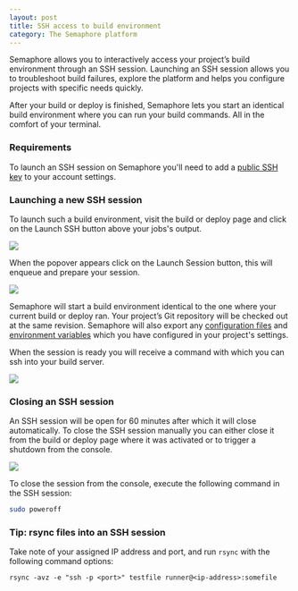 ```yaml
---
layout: post
title: SSH access to build environment
category: The Semaphore platform
---
```


Semaphore allows you to interactively access your project’s build environment
through an SSH session. Launching an SSH session allows you to troubleshoot
build failures, explore the platform and helps you configure projects with
specific needs quickly.

After your build or deploy is finished, Semaphore lets you start an identical
build environment where you can run your build commands. All in the comfort
of your terminal.

### Requirements

To launch an SSH session on Semaphore you'll need to add a
[public SSH key](https://semaphoreci.com/docs/managing-public-ssh-keys-for-ssh-sessions.html)
to your account settings.

### Launching a new SSH session

To launch such a build environment, visit the build or deploy page and click
on the Launch SSH button above your jobs's output.

<img src="/docs/assets/img/ssh-session/ssh-session-1.png" class="img-responsive">

When the popover appears click on the Launch Session button, this will enqueue
and prepare your session.

<img src="/docs/assets/img/ssh-session/ssh-session-2.png" class="img-responsive">

Semaphore will start a build environment identical to the one where your current
build or deploy ran. Your project’s Git repository will be checked out at the same
revision. Semaphore will also export any
[configuration files](https://semaphoreci.com/docs/adding-custom-configuration-files.html) and
[environment variables](https://semaphoreci.com/docs/exporting-environment-variables.html)
which you have configured in your project's settings.

When the session is ready you will receive a command with which you can ssh
into your build server.

<img src="/docs/assets/img/ssh-session/ssh-session-3.png" class="img-responsive">

### Closing an SSH session

An SSH session will be open for 60 minutes after which it will close
automatically. To close the SSH session manually you can either close it from
the build or deploy page where it was activated or to trigger a shutdown from
the console.

<img src="/docs/assets/img/ssh-session/ssh-session-4.png" class="img-responsive">

To close the session from the console, execute the following command in the SSH
session:

``` sh
sudo poweroff
```

### Tip: rsync files into an SSH session

Take note of your assigned IP address and port, and run `rsync` with the
following command options:

```
rsync -avz -e "ssh -p <port>" testfile runner@<ip-address>:somefile
```
